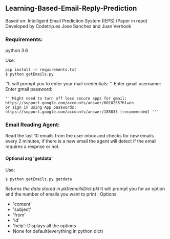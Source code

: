 ## Learning-Based-Email-Reply-Prediction

Based on: Intelligent Email Prediction System (IEPS) (Paper in repo)
Developed by Codetrip.es 
Jose Sanchez and Juan Verhook


### Requirements:

python 3.6

Use: 

	pip install -r requirements.txt
	$ python getEmails.py

''It will prompt you to enter your mail credentials: ''
	Enter gmail username: 
	Enter gmail password: 

	'''Might need to turn off less secure apps for gmail: https://support.google.com/accounts/answer/6010255?hl=en 
	or sign in using App passwords: https://support.google.com/accounts/answer/185833 (recommended) '''

### Email Reading Agent:

Read the last 10 emails from the user inbox and checks for new emails every 2 minutes, if there is a new email the agent will detect if the email requires a respnse or not. 

#### Optional arg 'getdata'

Use:

	$ python getEmails.py getdata

*Returns the data stored in pkl/emailsDict.pkl*
It will prompt you for an option and the number of emails you want to print :
Options:
- 'content'
- 'subject'
- 'from'
- 'id'
- 'help': Displays all the options
- None for default(everything in python dict)





